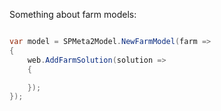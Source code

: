 ﻿---
Title: Scenarios
Order: 400

Project.LinkTitle:  "Scenarios"
Project.LinkOrder:  50
---

Something about farm models:
```cs

var model = SPMeta2Model.NewFarmModel(farm =>
{
    web.AddFarmSolution(solution =>
    {

    });
});
```